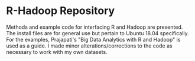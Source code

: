 # R-Hadoop Repository
Methods and example code for interfacing R and Hadoop are presented. The install files are for general use but pertain to Ubuntu 18.04 specifically. For the examples, Prajapati's "Big Data Analytics with R and Hadoop" is used as a guide. I made minor alterations/corrections to the code as necessary to work with my own datasets. 
